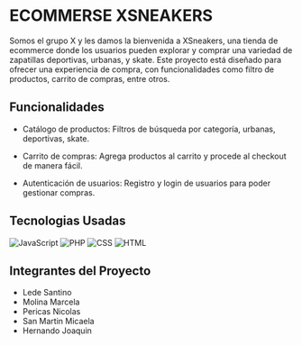 # ECOMMERSE XSNEAKERS
Somos el grupo X y les damos la bienvenida a XSneakers, una tienda de ecommerce donde los usuarios pueden explorar y comprar una variedad de zapatillas deportivas, urbanas, y skate.
Este proyecto está diseñado para ofrecer una experiencia de compra, con funcionalidades como filtro de productos, carrito de compras, entre otros.

## Funcionalidades
- Catálogo de productos: Filtros de búsqueda por categoría, urbanas, deportivas, skate.

- Carrito de compras: Agrega productos al carrito y procede al checkout de manera fácil.

- Autenticación de usuarios: Registro y login de usuarios para poder gestionar compras.

## Tecnologias Usadas 
![JavaScript](https://img.shields.io/badge/-JavaScript_-yellow)
![PHP](https://img.shields.io/badge/-PHP_-blue)
![CSS](https://img.shields.io/badge/-CSS_-purple)
![HTML](https://img.shields.io/badge/-HTML_-red)



## Integrantes del Proyecto
- Lede Santino
- Molina Marcela
- Pericas Nicolas
- San Martin Micaela
- Hernando Joaquin




